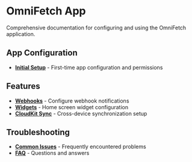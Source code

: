 # OmniFetch App

Comprehensive documentation for configuring and using the OmniFetch application.

## App Configuration

- **[Initial Setup](settings/initial-setup.md)** - First-time app configuration and permissions

## Features

- **[Webhooks](features/webhooks.md)** - Configure webhook notifications
- **[Widgets](features/widgets.md)** - Home screen widget configuration
- **[CloudKit Sync](features/cloudkit-sync.md)** - Cross-device synchronization setup

## Troubleshooting

- **[Common Issues](../troubleshooting/common-issues.md)** - Frequently encountered problems
- **[FAQ](../troubleshooting/faq.md)** - Questions and answers
